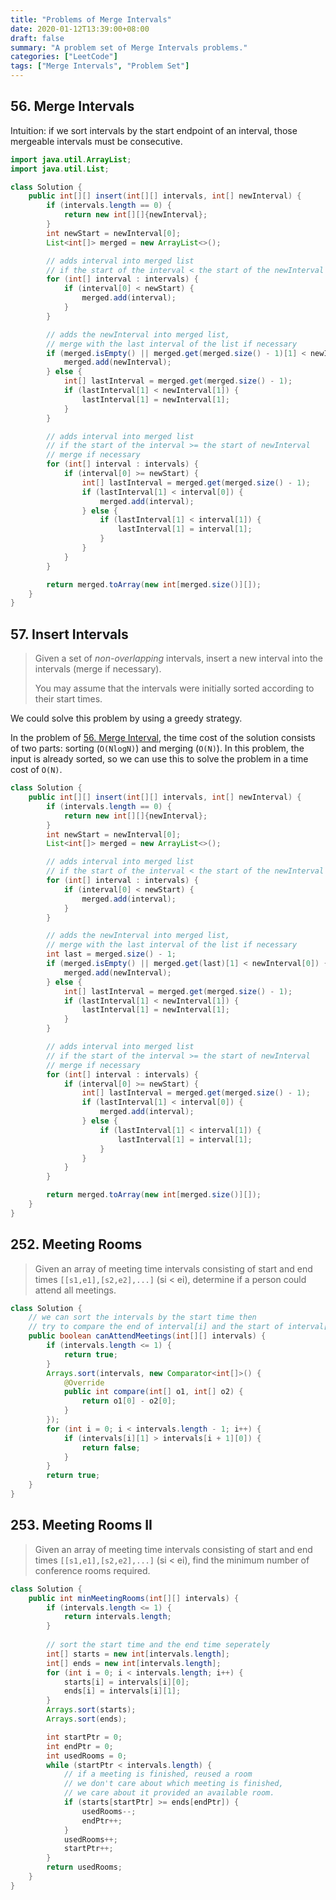 ```yaml
---
title: "Problems of Merge Intervals"
date: 2020-01-12T13:39:00+08:00
draft: false
summary: "A problem set of Merge Intervals problems."
categories: ["LeetCode"]
tags: ["Merge Intervals", "Problem Set"]
---
```


## 56. Merge Intervals

Intuition: if we sort intervals by the start endpoint of an interval, those mergeable intervals must be consecutive.

```java
import java.util.ArrayList;
import java.util.List;

class Solution {
    public int[][] insert(int[][] intervals, int[] newInterval) {
        if (intervals.length == 0) {
            return new int[][]{newInterval};
        }
        int newStart = newInterval[0];
        List<int[]> merged = new ArrayList<>();

        // adds interval into merged list
        // if the start of the interval < the start of the newInterval
        for (int[] interval : intervals) {
            if (interval[0] < newStart) {
                merged.add(interval);
            }
        }

        // adds the newInterval into merged list,
        // merge with the last interval of the list if necessary
        if (merged.isEmpty() || merged.get(merged.size() - 1)[1] < newInterval[0]) {
            merged.add(newInterval);
        } else {
            int[] lastInterval = merged.get(merged.size() - 1);
            if (lastInterval[1] < newInterval[1]) {
                lastInterval[1] = newInterval[1];
            }
        }

        // adds interval into merged list
        // if the start of the interval >= the start of newInterval
        // merge if necessary
        for (int[] interval : intervals) {
            if (interval[0] >= newStart) {
                int[] lastInterval = merged.get(merged.size() - 1);
                if (lastInterval[1] < interval[0]) {
                    merged.add(interval);
                } else {
                    if (lastInterval[1] < interval[1]) {
                        lastInterval[1] = interval[1];
                    }
                }
            }
        }

        return merged.toArray(new int[merged.size()][]);
    }
}
```

## 57. Insert Intervals

> Given a set of *non-overlapping* intervals, insert a new interval into the intervals (merge if necessary).
>
> You may assume that the intervals were initially sorted according to their start times.
>

We could solve this problem by using a greedy strategy.

In the problem of [56. Merge Interval](https://leetcode-cn.com/problems/merge-interval/), the time cost of the solution consists of two parts: sorting (`O(NlogN)`) and merging (`O(N)`). In this problem, the input is already sorted, so we can use this to solve the problem in a time cost of `O(N)`.

```java
class Solution {
    public int[][] insert(int[][] intervals, int[] newInterval) {
        if (intervals.length == 0) {
            return new int[][]{newInterval};
        }
        int newStart = newInterval[0];
        List<int[]> merged = new ArrayList<>();

        // adds interval into merged list
        // if the start of the interval < the start of the newInterval
        for (int[] interval : intervals) {
            if (interval[0] < newStart) {
                merged.add(interval);
            }
        }

        // adds the newInterval into merged list,
        // merge with the last interval of the list if necessary
        int last = merged.size() - 1;
        if (merged.isEmpty() || merged.get(last)[1] < newInterval[0]) {
            merged.add(newInterval);
        } else {
            int[] lastInterval = merged.get(merged.size() - 1);
            if (lastInterval[1] < newInterval[1]) {
                lastInterval[1] = newInterval[1];
            }
        }

        // adds interval into merged list
        // if the start of the interval >= the start of newInterval
        // merge if necessary
        for (int[] interval : intervals) {
            if (interval[0] >= newStart) {
                int[] lastInterval = merged.get(merged.size() - 1);
                if (lastInterval[1] < interval[0]) {
                    merged.add(interval);
                } else {
                    if (lastInterval[1] < interval[1]) {
                        lastInterval[1] = interval[1];
                    }
                }
            }
        }

        return merged.toArray(new int[merged.size()][]);
    }
}
```

## 252. Meeting Rooms

> Given an array of meeting time intervals consisting of start and end times `[[s1,e1],[s2,e2],...]` (si < ei), determine if a person could attend all meetings.

```java
class Solution {
    // we can sort the intervals by the start time then 
    // try to compare the end of interval[i] and the start of interval[i + 1]
    public boolean canAttendMeetings(int[][] intervals) {
        if (intervals.length <= 1) {
            return true;
        }
        Arrays.sort(intervals, new Comparator<int[]>() {
            @Override
            public int compare(int[] o1, int[] o2) {
                return o1[0] - o2[0];
            }
        });
        for (int i = 0; i < intervals.length - 1; i++) {
            if (intervals[i][1] > intervals[i + 1][0]) {
                return false;
            }
        }
        return true;
    }
}
```

## 253. Meeting Rooms II

> Given an array of meeting time intervals consisting of start and end times `[[s1,e1],[s2,e2],...]` (si < ei), find the minimum number of conference rooms required.
>

```java
class Solution {
    public int minMeetingRooms(int[][] intervals) {
        if (intervals.length <= 1) {
            return intervals.length;
        }
        
        // sort the start time and the end time seperately
        int[] starts = new int[intervals.length];
        int[] ends = new int[intervals.length];
        for (int i = 0; i < intervals.length; i++) {
            starts[i] = intervals[i][0];
            ends[i] = intervals[i][1];
        }
        Arrays.sort(starts);
        Arrays.sort(ends);

        int startPtr = 0;
        int endPtr = 0;
        int usedRooms = 0;
        while (startPtr < intervals.length) {
            // if a meeting is finished, reused a room
            // we don't care about which meeting is finished,
            // we care about it provided an available room.
            if (starts[startPtr] >= ends[endPtr]) {
                usedRooms--;
                endPtr++;
            }
            usedRooms++;
            startPtr++;
        }
        return usedRooms;
    }
}
```

